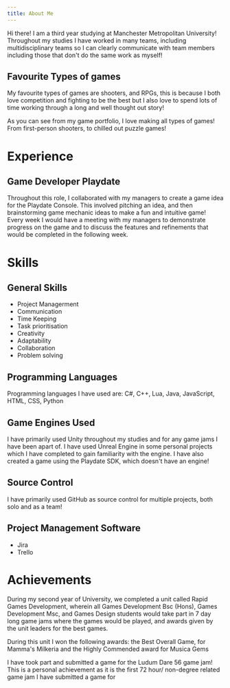 ```yaml
---
title: About Me
---
```


Hi there! I am a third year studying at Manchester Metropolitan University!
Throughout my studies I have worked in many teams, including multidisciplinary teams so I can clearly communicate with team members including those that don't do the same work as myself!

## Favourite Types of games

My favourite types of games are shooters, and RPGs, this is because I both love competition and fighting to be the best but I also love to spend lots of time working through a long and well thought out story!

As you can see from my game portfolio, I love making all types of games! From first-person shooters, to chilled out puzzle games!

# Experience

## Game Developer Playdate

Throughout this role, I collaborated with my managers to create a game idea for the Playdate Console. This involved pitching an idea, and then brainstorming game mechanic ideas to make a fun and intuitive game!
Every week I would have a meeting with my managers to demonstrate progress on the game and to discuss the features and refinements that would be completed in the following week.

# Skills

## General Skills

- Project Managerment
- Communication
- Time Keeping
- Task prioritisation
- Creativity
- Adaptability
- Collaboration
- Problem solving

## Programming Languages

Programming languages I have used are: C#, C++, Lua, Java, JavaScript, HTML, CSS, Python

## Game Engines Used

I have primarily used Unity throughout my studies and for any game jams I have been apart of.
I have used Unreal Engine in some personal projects which I have completed to gain familiarity with the engine.
I have also created a game using the Playdate SDK, which doesn't have an engine! <!-- add fire team link -->

## Source Control

I have primarily used GitHub as source control for multiple projects, both solo and as a team!

## Project Management Software

- Jira
- Trello

# Achievements

During my second year of University, we completed a unit called Rapid Games Development, wherein all Games Development Bsc (Hons), Games Development Msc, and Games Design students would take part in 7 day long game jams where the games would be played, and awards given by the unit leaders for the best games. 

During this unit I won the following awards:
the Best Overall Game, for Mamma's Milkeria <!-- link it -->
and the Highly Commended award for Musica Gems  <!-- link it -->

I have took part and submitted a game<!-- link bacteria busters--> for the Ludum Dare 56 game jam! This is a personal achievement as it is the first 72 hour/ non-degree related game jam I have submitted a game for





